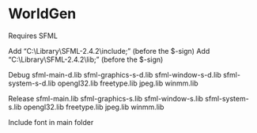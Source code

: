 # WorldGen

Requires SFML

Add “C:\Library\SFML-2.4.2\include;” (before the $-sign)
Add “C:\Library\SFML-2.4.2\lib;” (before the $-sign)

Debug
  sfml-main-d.lib
  sfml-graphics-s-d.lib
  sfml-window-s-d.lib
  sfml-system-s-d.lib
  opengl32.lib
  freetype.lib
  jpeg.lib
  winmm.lib
  
Release
  sfml-main.lib
  sfml-graphics-s.lib
  sfml-window-s.lib
  sfml-system-s.lib
  opengl32.lib
  freetype.lib
  jpeg.lib
  winmm.lib

Include font in main folder

